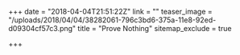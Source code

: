 +++
date = "2018-04-04T21:51:22Z"
link = ""
teaser_image = "/uploads/2018/04/04/38282061-796c3bd6-375a-11e8-92ed-d09304cf57c3.png"
title = "Prove Nothing"
sitemap_exclude = true

+++
